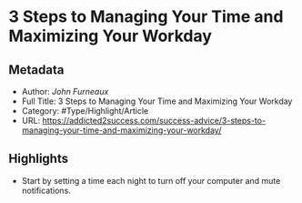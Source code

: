 # 3 Steps to Managing Your Time and Maximizing Your Workday

## Metadata

* Author: *John Furneaux*
* Full Title: 3 Steps to Managing Your Time and Maximizing Your Workday
* Category: #Type/Highlight/Article
* URL: https://addicted2success.com/success-advice/3-steps-to-managing-your-time-and-maximizing-your-workday/

## Highlights

* Start by setting a time each night to turn off your computer and mute notifications.
